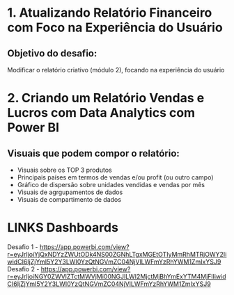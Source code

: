 # 1. Atualizando Relatório Financeiro com Foco na Experiência do Usuário
## Objetivo do desafio:
Modificar o relatório criativo (módulo 2), focando na experiência do usuário

# 2. Criando um Relatório Vendas e Lucros com Data Analytics com Power BI
## Visuais que podem compor o relatório:
- Visuais sobre os TOP 3 produtos
- Principais países em termos de vendas e/ou profit (ou outro campo)
- Gráfico de dispersão sobre unidades vendidas e vendas por mês
- Visuais de agrgupamentos de dados
- Visuais de compartimento de dados

# LINKS Dashboards
Desafio 1 - https://app.powerbi.com/view?r=eyJrIjoiYjQxNDYzZWUtODk4NS00ZGNhLTgxMGEtOTIyMmRhMTRjOWY2IiwidCI6IjZjYmI5Y2Y3LWI0YzQtNGVmZC04NjVlLWFmYzRhYWM1ZmIxYSJ9
Desafio 2 - https://app.powerbi.com/view?r=eyJrIjoiNGY0ZWVlZTctMWVjMi00NGJlLWI2MjctMjBhYmExYTM4MjFlIiwidCI6IjZjYmI5Y2Y3LWI0YzQtNGVmZC04NjVlLWFmYzRhYWM1ZmIxYSJ9
